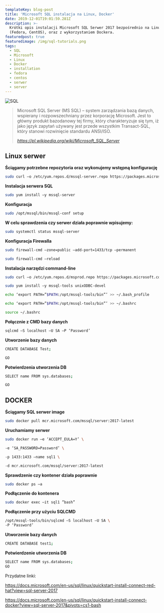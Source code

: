 ```yaml
---
templateKey: blog-post
title: 'Microsoft SQL instalacja na Linux, Docker'
date: 2019-12-01T19:01:59.281Z
description: >-
  Krótki opis instalacji Microsoft SQL Serwer 2017 bezpośrednio na Linuxie
  (Fedora, CentOS), oraz z wykorzystaniem Dockera. 
featuredpost: true
featuredimage: /img/sql-tutorials.png
tags:
  - SQL
  - Microsoft
  - Linux
  - Docker
  - installation
  - fedora
  - centos
  - serwer
  - server
---
```

![SQL](/img/sql-tutorials.png "SQL")

> Microsoft SQL Server (MS SQL) – system zarządzania bazą danych, wspierany i rozpowszechniany przez korporację Microsoft. Jest to główny produkt bazodanowy tej firmy, który charakteryzuje się tym, iż jako język zapytań używany jest przede wszystkim Transact-SQL, który stanowi rozwinięcie standardu ANSI/ISO. 
>
> _https://pl.wikipedia.org/wiki/Microsoft_SQL_Server_

## **Linux serwer**

**Ściągamy potrzebne repozytoria oraz wykonujemy wstępną konfigurację**

```bash
sudo curl –o /etc/yum.repos.d/mssql-server.repo https://packages.microsoft.com/config/rhel/7/mssql-server-2017.repo
```

**Instalacja serwera SQL**

```bash
sudo yum install –y mssql-server
```

**Konfiguracja**

```bash
sudo /opt/mssql/bin/mssql-conf setup
```

**W celu sprawdzenia czy serwer działa poprawnie wpisujemy:**

```bash
sudo systemctl status mssql-server
```

**Konfiguracja Firewalla**

```bash
sudo firewall-cmd –zone=public –add-port=1433/tcp –permanent

sudo firewall-cmd –reload
```

**Instalacja narzędzi command-line**

```bash
sudo curl –o /etc/yum.repos.d/msprod.repo https://packages.microsoft.com/config/rhel/7/prod.repo

sudo yum install –y mssql-tools unixODBC-devel

echo ‘export PATH=”$PATH:/opt/mssql-tools/bin”’ >> ~/.bash_profile

echo ‘export PATH=”$PATH:/opt/mssql-tools/bin”’ >> ~/.bashrc

source ~/.bashrc
```

**Połącznie z CMD bazy danych**

```bash
sqlcmd –S localhost –U SA –P ‘Password’
```

**Utworzenie bazy danych**

```bash
CREATE DATABASE Test;

GO
```

**Potwierdzenia utworzenia DB**

```bash
SELECT name FROM sys.databases;

GO
```

## DOCKER

**Ściągamy SQL serwer image**

```bash
sudo docker pull mcr.microsoft.com/mssql/server:2017-latest
```

**Uruchamiamy serwer**

```bash
sudo docker run –e ‘ACCEPT_EULA=Y’ \

-e ‘SA_PASSWORD=Password’ \

-p 1433:1433 –name sql1 \

-d mcr.microsoft.com/mssql/server:2017-latest
```

**Sprawdzenie czy kontener działa poprawnie**

```bash
sudo docker ps –a
```

**Podłączenie do kontenera**

```bash
sudo docker exec –it sql1 ”bash”
```

**Podłączenie przy użyciu SQLCMD**

```bash
/opt/mssql-tools/bin/sqlcmd –S localhost –U SA \
-P ‘Password’
```

**Utworzenie bazy danych**

```bash
CREATE DATABASE test1;
```

**Potwierdzenie utworzenia DB**

```bash
SELECT name FROM sys.databases;
GO
```

Przydatne linki:

<https://docs.microsoft.com/en-us/sql/linux/quickstart-install-connect-red-hat?view=sql-server-2017>

<https://docs.microsoft.com/en-us/sql/linux/quickstart-install-connect-docker?view=sql-server-2017&pivots=cs1-bash>
